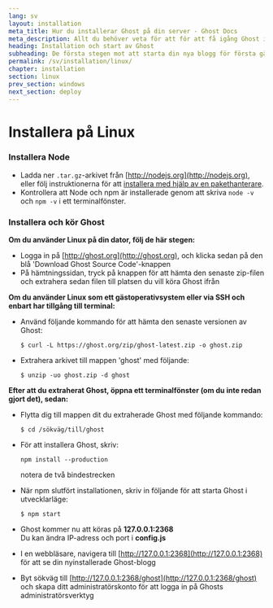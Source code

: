 ```yaml
---
lang: sv
layout: installation
meta_title: Hur du installerar Ghost på din server - Ghost Docs
meta_description: Allt du behöver veta för att för att få igång Ghost i din lokala eller fjärranslutna miljö.
heading: Installation och start av Ghost
subheading: De första stegen mot att starta din nya blogg för första gången.
permalink: /sv/installation/linux/
chapter: installation
section: linux
prev_section: windows
next_section: deploy
---
```



# Installera på Linux <a id="install-linux"></a>

### Installera Node

*   Ladda ner `.tar.gz`-arkivet från [http://nodejs.org](http://nodejs.org), eller följ instruktionerna för att [installera med hjälp av en pakethanterare](https://github.com/joyent/node/wiki/Installing-Node.js-via-package-manager).
*   Kontrollera att Node och npm är installerade genom att skriva `node -v` och `npm -v` i ett terminalfönster.

### Installera och kör Ghost


**Om du använder Linux på din dator, följ de här stegen:**

*   Logga in på [http://ghost.org](http://ghost.org), och klicka sedan på den blå 'Download Ghost Source Code'-knappen
*   På hämtningssidan, tryck på knappen för att hämta den senaste zip-filen och extrahera sedan filen till platsen du vill köra Ghost ifrån

**Om du använder Linux som ett gästoperativsystem eller via SSH och enbart har tillgång till terminal:**

*   Använd följande kommando för att hämta den senaste versionen av Ghost:

    ```
    $ curl -L https://ghost.org/zip/ghost-latest.zip -o ghost.zip
    ```

*   Extrahera arkivet till mappen 'ghost' med följande:

    ```
    $ unzip -uo ghost.zip -d ghost
    ```


**Efter att du extraherat Ghost, öppna ett terminalfönster (om du inte redan gjort det), sedan:**

*   Flytta dig till mappen dit du extraherade Ghost med följande kommando:

    ```
    $ cd /sökväg/till/ghost
    ```

*   För att installera Ghost, skriv:

    ```
    npm install --production
    ```
    <span class="note">notera de två bindestrecken</span>

*   När npm slutfört installationen, skriv in följande för att starta Ghost i utvecklarläge: 

    ```
    $ npm start
    ```

*   Ghost kommer nu att köras på **127.0.0.1:2368**<br />
    <span class="note">Du kan ändra IP-adress och port i **config.js**</span>

*   I en webbläsare, navigera till [http://127.0.0.1:2368](http://127.0.0.1:2368) för att se din nyinstallerade Ghost-blogg
*   Byt sökväg till [http://127.0.0.1:2368/ghost](http://127.0.0.1:2368/ghost) och skapa ditt administratörskonto för att logga in på Ghosts administratörsverktyg
